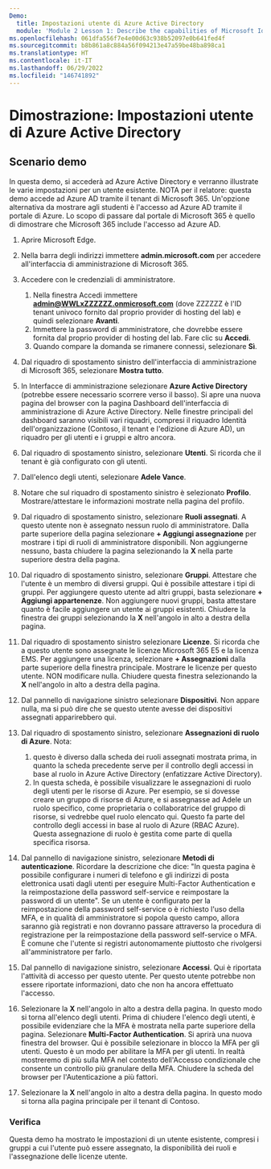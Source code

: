 ```yaml
---
Demo:
  title: Impostazioni utente di Azure Active Directory
  module: 'Module 2 Lesson 1: Describe the capabilities of Microsoft Identity and access management solutions: Explore the services and identity types of Azure AD'
ms.openlocfilehash: 061dfa556f7e4e00d63c938b52097e0b641fed4f
ms.sourcegitcommit: b8b861a8c884a56f094213e47a59be48ba898ca1
ms.translationtype: HT
ms.contentlocale: it-IT
ms.lasthandoff: 06/29/2022
ms.locfileid: "146741892"
---
```

# <a name="demo-azure-active-directory-user-settings"></a>Dimostrazione: Impostazioni utente di Azure Active Directory

## <a name="demo-scenario"></a>Scenario demo

In questa demo, si accederà ad Azure Active Directory e verranno illustrate le varie impostazioni per un utente esistente.  NOTA per il relatore:  questa demo accede ad Azure AD tramite il tenant di Microsoft 365. Un'opzione alternativa da mostrare agli studenti è l'accesso ad Azure AD tramite il portale di Azure. Lo scopo di passare dal portale di Microsoft 365 è quello di dimostrare che Microsoft 365 include l'accesso ad Azure AD.

1. Aprire Microsoft Edge.

1. Nella barra degli indirizzi immettere **admin.microsoft.com** per accedere all'interfaccia di amministrazione di Microsoft 365.

1. Accedere con le credenziali di amministratore.
    1. Nella finestra Accedi immettere **admin@WWLxZZZZZZ.onmicrosoft.com** (dove ZZZZZZ è l'ID tenant univoco fornito dal proprio provider di hosting del lab) e quindi selezionare **Avanti**.
    1. Immettere la password di amministratore, che dovrebbe essere fornita dal proprio provider di hosting del lab. Fare clic su **Accedi**.
    1. Quando compare la domanda se rimanere connessi, selezionare **Sì**.

1. Dal riquadro di spostamento sinistro dell'interfaccia di amministrazione di Microsoft 365, selezionare **Mostra tutto**.

1. In Interfacce di amministrazione selezionare **Azure Active Directory** (potrebbe essere necessario scorrere verso il basso).  Si apre una nuova pagina del browser con la pagina Dashboard dell'interfaccia di amministrazione di Azure Active Directory. Nelle finestre principali del dashboard saranno visibili vari riquadri, compresi il riquadro Identità dell'organizzazione (Contoso, il tenant e l'edizione di Azure AD), un riquadro per gli utenti e i gruppi e altro ancora.

1. Dal riquadro di spostamento sinistro, selezionare **Utenti**. Si ricorda che il tenant è già configurato con gli utenti.

1. Dall'elenco degli utenti, selezionare **Adele Vance**.

1. Notare che sul riquadro di spostamento sinistro è selezionato **Profilo**.  Mostrare/attestare le informazioni mostrate nella pagina del profilo.

1. Dal riquadro di spostamento sinistro, selezionare **Ruoli assegnati**.  A questo utente non è assegnato nessun ruolo di amministratore.  Dalla parte superiore della pagina selezionare **+ Aggiungi assegnazione** per mostrare i tipi di ruoli di amministratore disponibili.  Non aggiungerne nessuno, basta chiudere la pagina selezionando la **X** nella parte superiore destra della pagina.

1. Dal riquadro di spostamento sinistro, selezionare **Gruppi**.  Attestare che l'utente è un membro di diversi gruppi.  Qui è possibile attestare i tipi di gruppi.  Per aggiungere questo utente ad altri gruppi, basta selezionare **+ Aggiungi appartenenze**.  Non aggiungere nuovi gruppi, basta attestare quanto è facile aggiungere un utente ai gruppi esistenti. Chiudere la finestra dei gruppi selezionando la **X** nell'angolo in alto a destra della pagina.

1. Dal riquadro di spostamento sinistro selezionare **Licenze**. Si ricorda che a questo utente sono assegnate le licenze Microsoft 365 E5 e la licenza EMS.  Per aggiungere una licenza, selezionare **+ Assegnazioni** dalla parte superiore della finestra principale.  Mostrare le licenze per questo utente. NON modificare nulla.  Chiudere questa finestra selezionando la **X** nell'angolo in alto a destra della pagina.

1. Dal pannello di navigazione sinistro selezionare **Dispositivi**.  Non appare nulla, ma si può dire che se questo utente avesse dei dispositivi assegnati apparirebbero qui.

1. Dal riquadro di spostamento sinistro, selezionare **Assegnazioni di ruolo di Azure**.  Nota:
    1. questo è diverso dalla scheda dei ruoli assegnati mostrata prima, in quanto la scheda precedente serve per il controllo degli accessi in base al ruolo in Azure Active Directory (enfatizzare Active Directory).
    1. In questa scheda, è possibile visualizzare le assegnazioni di ruolo degli utenti per le risorse di Azure. Per esempio, se si dovesse creare un gruppo di risorse di Azure, e si assegnasse ad Adele un ruolo specifico, come proprietaria o collaboratrice del gruppo di risorse, si vedrebbe quel ruolo elencato qui. Questo fa parte del controllo degli accessi in base al ruolo di Azure (RBAC Azure). Questa assegnazione di ruolo è gestita come parte di quella specifica risorsa.

1. Dal pannello di navigazione sinistro, selezionare **Metodi di autenticazione**.  Ricordare la descrizione che dice: "In questa pagina è possibile configurare i numeri di telefono e gli indirizzi di posta elettronica usati dagli utenti per eseguire Multi-Factor Authentication e la reimpostazione della password self-service e reimpostare la password di un utente". Se un utente è configurato per la reimpostazione della password self-service o è richiesto l'uso della MFA, e in qualità di amministratore si popola questo campo, allora saranno già registrati e non dovranno passare attraverso la procedura di registrazione per la reimpostazione della password self-service o MFA.  È comune che l'utente si registri autonomamente piuttosto che rivolgersi all'amministratore per farlo.

1. Dal pannello di navigazione sinistro, selezionare **Accessi**.  Qui è riportata l'attività di accesso per questo utente.  Per questo utente potrebbe non essere riportate informazioni, dato che non ha ancora effettuato l'accesso.

1. Selezionare la **X** nell'angolo in alto a destra della pagina. In questo modo si torna all'elenco degli utenti.  Prima di chiudere l'elenco degli utenti, è possibile evidenziare che la MFA è mostrata nella parte superiore della pagina.  Selezionare **Multi-Factor Authentication**.  Si aprirà una nuova finestra del browser.  Qui è possibile selezionare in blocco la MFA per gli utenti.  Questo è un modo per abilitare la MFA per gli utenti.  In realtà mostreremo di più sulla MFA nel contesto dell'Accesso condizionale che consente un controllo più granulare della MFA.  Chiudere la scheda del browser per l'Autenticazione a più fattori.

1. Selezionare la **X** nell'angolo in alto a destra della pagina. In questo modo si torna alla pagina principale per il tenant di Contoso.

### <a name="review"></a>Verifica

Questa demo ha mostrato le impostazioni di un utente esistente, compresi i gruppi a cui l'utente può essere assegnato, la disponibilità dei ruoli e l'assegnazione delle licenze utente.
